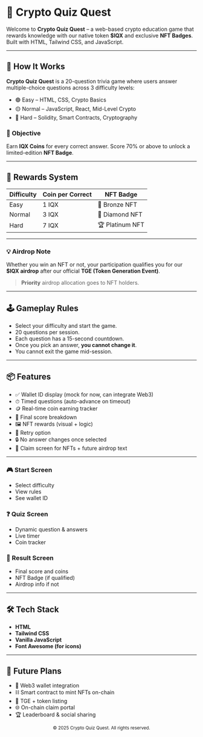 # 🧠 Crypto Quiz Quest

Welcome to **Crypto Quiz Quest** – a web-based crypto education game that rewards knowledge with our native token **$IQX** and exclusive **NFT Badges**. Built with HTML, Tailwind CSS, and JavaScript.

---

## 🚀 How It Works

**Crypto Quiz Quest** is a 20-question trivia game where users answer multiple-choice questions across 3 difficulty levels:

- 🟢 Easy – HTML, CSS, Crypto Basics
- 🟡 Normal – JavaScript, React, Mid-Level Crypto
- 🔴 Hard – Solidity, Smart Contracts, Cryptography

### 🎯 Objective

Earn **IQX Coins** for every correct answer. Score 70% or above to unlock a limited-edition **NFT Badge**.

---

## 🎁 Rewards System

| Difficulty | Coin per Correct | NFT Badge |
|------------|------------------|------------|
| Easy       | 1 IQX            | 🥉 Bronze NFT  |
| Normal     | 3 IQX            | 💎 Diamond NFT |
| Hard       | 7 IQX            | 🏆 Platinum NFT|

---

### 💡 Airdrop Note

Whether you win an NFT or not, your participation qualifies you for our **$IQX airdrop** after our official **TGE (Token Generation Event)**.

> **Priority** airdrop allocation goes to NFT holders.

---

## 🕹️ Gameplay Rules

- Select your difficulty and start the game.
- 20 questions per session.
- Each question has a 15-second countdown.
- Once you pick an answer, **you cannot change it**.
- You cannot exit the game mid-session.

---

## 📦 Features

- ✅ Wallet ID display (mock for now, can integrate Web3)
- ⏱ Timed questions (auto-advance on timeout)
- 🪙 Real-time coin earning tracker
- 🧠 Final score breakdown
- 🖼 NFT rewards (visual + logic)
- 🔁 Retry option
- 🔒 No answer changes once selected
- 📨 Claim screen for NFTs + future airdrop text

---

### 🎮 Start Screen

- Select difficulty
- View rules
- See wallet ID

### ❓ Quiz Screen

- Dynamic question & answers
- Live timer
- Coin tracker

### 🏁 Result Screen

- Final score and coins
- NFT Badge (if qualified)
- Airdrop info if not

---

## 🛠 Tech Stack

- **HTML**
- **Tailwind CSS**
- **Vanilla JavaScript**
- **Font Awesome (for icons)**

---

## 🎉 Future Plans
- 🔗 Web3 wallet integration
- ⛓️ Smart contract to mint NFTs on-chain
- 🚀 TGE + token listing
- 🌐 On-chain claim portal
- 🏆 Leaderboard & social sharing
 

<p align="center"><sub>© 2025 Crypto Quiz Quest. All rights reserved.</sub></p>
